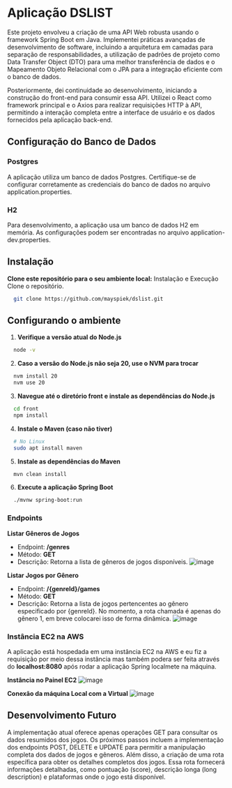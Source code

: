 # Aplicação DSLIST
Este projeto envolveu a criação de uma API Web robusta usando o framework Spring Boot em Java. Implementei práticas avançadas de desenvolvimento de software, incluindo a arquitetura em camadas para separação de responsabilidades, a utilização de padrões de projeto como Data Transfer Object (DTO) para uma melhor transferência de dados e o Mapeamento Objeto Relacional com o JPA para a integração eficiente com o banco de dados.

Posteriormente, dei continuidade ao desenvolvimento, iniciando a construção do front-end para consumir essa API. Utilizei o React como framework principal e o Axios para realizar requisições HTTP à API, permitindo a interação completa entre a interface de usuário e os dados fornecidos pela aplicação back-end.

## Configuração do Banco de Dados
### Postgres
A aplicação utiliza um banco de dados Postgres. Certifique-se de configurar corretamente as credenciais do banco de dados no arquivo application.properties.

### H2
Para desenvolvimento, a aplicação usa um banco de dados H2 em memória. As configurações podem ser encontradas no arquivo application-dev.properties.


## Instalação

__Clone este repositório para o seu ambiente local:__
Instalação e Execução
Clone o repositório.

```bash
  git clone https://github.com/mayspiek/dslist.git
```

## Configurando o ambiente
1. __Verifique a versão atual do Node.js__
```bash
  node -v
```

2. __Caso a versão do Node.js não seja 20, use o NVM para trocar__
```bash
  nvm install 20
  nvm use 20
```

3. __Navegue até o diretório front e instale as dependências do Node.js__
```bash
  cd front
  npm install
```
4. __Instale o Maven (caso não tiver)__
```bash
  # No Linux
  sudo apt install maven
```

5. __Instale as dependências do Maven__
```bash
  mvn clean install
```

6. __Execute a aplicação Spring Boot__
```bash
  ./mvnw spring-boot:run
```

### Endpoints
__Listar Gêneros de Jogos__
- Endpoint: __/genres__
- Método: __GET__
- Descrição: Retorna a lista de gêneros de jogos disponíveis.
![image](https://github.com/mayspiek/dslist/assets/79992764/8c140101-9c8a-42f9-a0ee-4f0a50494b41)


  
__Listar Jogos por Gênero__
- Endpoint: __/{genreId}/games__
- Método: __GET__
- Descrição: Retorna a lista de jogos pertencentes ao gênero especificado por {genreId}. No momento, a rota chamada é apenas do gênero 1, em breve colocarei isso de forma dinâmica.
![image](https://github.com/mayspiek/dslist/assets/79992764/e7231a10-fdee-4d6c-be81-fecafccb891b)



### Instância EC2 na AWS
A aplicação está hospedada em uma instância EC2 na AWS e eu fiz a requisição por meio dessa instância mas também podera ser feita através do __localhost:8080__ após rodar a aplicação Spring localmete na máquina.

__Instância no Painel EC2__
![image](https://github.com/mayspiek/dslist/assets/79992764/75452017-c0de-46a1-aed1-ae8ee459d4ed)

__Conexão da máquina Local com a Virtual__
![image](https://github.com/mayspiek/dslist/assets/79992764/609e9d1e-8527-48ce-8ea0-5b44958b7950)


## Desenvolvimento Futuro
A implementação atual oferece apenas operações GET para consultar os dados resumidos dos jogos. Os próximos passos incluem a implementação dos endpoints POST, DELETE e UPDATE para permitir a manipulação completa dos dados de jogos e gêneros.
Além disso, a criação de uma rota específica para obter os detalhes completos dos jogos. Essa rota fornecerá informações detalhadas, como pontuação (score), descrição longa (long description) e plataformas onde o jogo está disponível.
